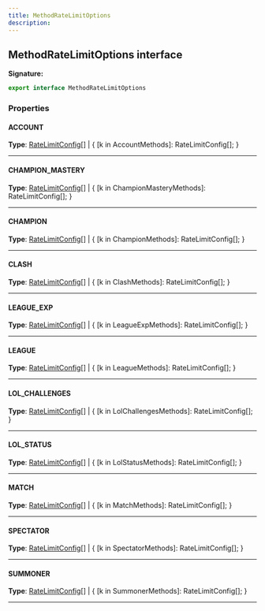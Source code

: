 ```yaml
---
title: MethodRateLimitOptions
description: 
---
```


## MethodRateLimitOptions interface



**Signature:**

```ts
export interface MethodRateLimitOptions 
```

### Properties

#### ACCOUNT



**Type**: [RateLimitConfig](/api/RateLimitConfig.md)[] \| {         [k in AccountMethods]: RateLimitConfig[];     }

---

#### CHAMPION_MASTERY



**Type**: [RateLimitConfig](/api/RateLimitConfig.md)[] \| {         [k in ChampionMasteryMethods]: RateLimitConfig[];     }

---

#### CHAMPION



**Type**: [RateLimitConfig](/api/RateLimitConfig.md)[] \| {         [k in ChampionMethods]: RateLimitConfig[];     }

---

#### CLASH



**Type**: [RateLimitConfig](/api/RateLimitConfig.md)[] \| {         [k in ClashMethods]: RateLimitConfig[];     }

---

#### LEAGUE_EXP



**Type**: [RateLimitConfig](/api/RateLimitConfig.md)[] \| {         [k in LeagueExpMethods]: RateLimitConfig[];     }

---

#### LEAGUE



**Type**: [RateLimitConfig](/api/RateLimitConfig.md)[] \| {         [k in LeagueMethods]: RateLimitConfig[];     }

---

#### LOL_CHALLENGES



**Type**: [RateLimitConfig](/api/RateLimitConfig.md)[] \| {         [k in LolChallengesMethods]: RateLimitConfig[];     }

---

#### LOL_STATUS



**Type**: [RateLimitConfig](/api/RateLimitConfig.md)[] \| {         [k in LolStatusMethods]: RateLimitConfig[];     }

---

#### MATCH



**Type**: [RateLimitConfig](/api/RateLimitConfig.md)[] \| {         [k in MatchMethods]: RateLimitConfig[];     }

---

#### SPECTATOR



**Type**: [RateLimitConfig](/api/RateLimitConfig.md)[] \| {         [k in SpectatorMethods]: RateLimitConfig[];     }

---

#### SUMMONER



**Type**: [RateLimitConfig](/api/RateLimitConfig.md)[] \| {         [k in SummonerMethods]: RateLimitConfig[];     }

---


